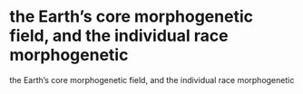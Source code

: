 # the Earth’s core morphogenetic field, and the individual race morphogenetic

the Earth’s core morphogenetic field, and the individual race morphogenetic